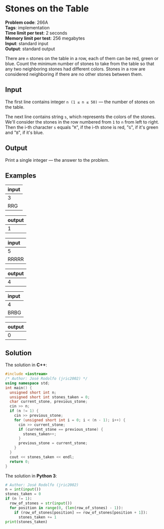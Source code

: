 # Stones on the Table
**Problem code**: 266A  
**Tags**: implementation  
**Time limit per test**: 2 seconds  
**Memory limit per test**: 256 megabytes  
**Input**: standard input  
**Output**: standard output  

There are `n` stones on the table in a row, each of them can be red, green or blue. Count the minimum number of stones to take from the table so that any two neighboring stones had different colors. Stones in a row are considered neighboring if there are no other stones between them.

## Input
The first line contains integer `n (1 ≤ n ≤ 50)` — the number of stones on the table.

The next line contains string `s`, which represents the colors of the stones. We'll consider the stones in the row numbered from `1` to `n` from left to right. Then the i-th character `s` equals "`R`", if the i-th stone is red, "`G`", if it's green and "`B`", if it's blue.

## Output
Print a single integer — the answer to the problem.

## Examples
| input |
| :--- |
| 3 |
| RRG |

| output |
| :--- |
| 1 |

| input |
| :--- |
| 5 |
| RRRRR |

| output |
| :--- |
| 4 |

| input |
| :--- |
| 4 |
| BRBG |

| output |
| :--- |
| 0 |

## Solution
The solution in **C++**:
```cpp
#include <iostream>
/* Author: José Rodolfo (jric2002) */
using namespace std;
int main() {
  unsigned short int n;
  unsigned short int stones_taken = 0;
  char current_stone, previous_stone;
  cin >> n;
  if (n != 1) {
    cin >> previous_stone;
    for (unsigned short int i = 0; i < (n - 1); i++) {
      cin >> current_stone;
      if (current_stone == previous_stone) {
        stones_taken++;
      }
      previous_stone = current_stone;
    }
  }
  cout << stones_taken << endl;
  return 0;
}
```

The solution in **Python 3**:
```python
# Author: José Rodolfo (jric2002)
n = int(input())
stones_taken = 0
if (n != 1):
  row_of_stones = str(input())
  for position in range(0, (len(row_of_stones) - 1)):
    if (row_of_stones[position] == row_of_stones[position + 1]):
      stones_taken += 1
print(stones_taken)
```